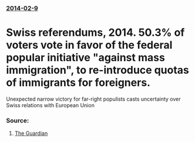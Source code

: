 ### [2014-02-9](/news/2014/02/9/index.md)

# Swiss referendums, 2014. 50.3% of voters vote in favor of the federal popular initiative "against mass immigration", to re-introduce quotas of immigrants for foreigners. 

Unexpected narrow victory for far-right populists casts uncertainty over Swiss relations with European Union


### Source:

1. [The Guardian](http://www.theguardian.com/world/2014/feb/09/swiss-referendum-immigration-quotas)
